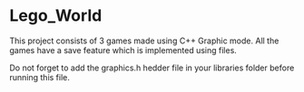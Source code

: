 # Lego_World
This project consists of 3 games made using C++ Graphic mode.
All the games have a save feature which is implemented using files.

Do not forget to add the graphics.h hedder file in your libraries folder before running this file.
